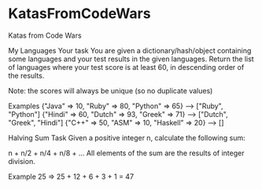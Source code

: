 # KatasFromCodeWars
Katas from Code Wars

My Languages
Your task
You are given a dictionary/hash/object containing some 
languages and your test results in the given languages. 
Return the list of languages where your test score is at least 60, 
in descending order of the results.

Note: the scores will always be unique (so no duplicate values)

Examples
{"Java" => 10, "Ruby" => 80, "Python" => 65}   -->  ["Ruby", "Python"]
{"Hindi" => 60, "Dutch" => 93, "Greek" => 71}  -->  ["Dutch", "Greek", "Hindi"]
{"C++" => 50, "ASM" => 10, "Haskell" => 20}    -->  []



Halving Sum
Task
Given a positive integer n, calculate the following sum:

n + n/2 + n/4 + n/8 + ...
All elements of the sum are the results of integer division.

Example
25  =>  25 + 12 + 6 + 3 + 1 = 47